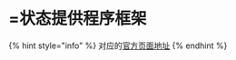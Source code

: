 # =状态提供程序框架

{% hint style="info" %}
对应的[官方页面地址](https://contributing.bitwarden.com/architecture/deep-dives/state/)
{% endhint %}

